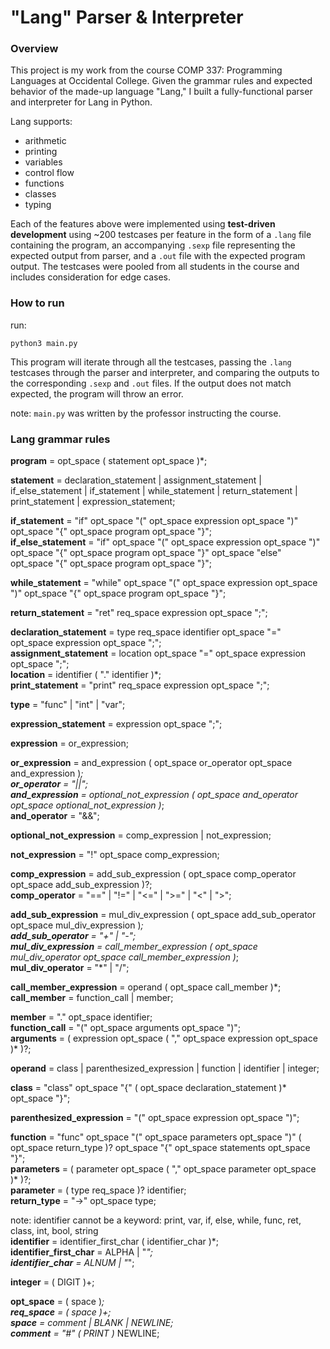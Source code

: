 # "Lang" Parser & Interpreter

### Overview
This project is my work from the course COMP 337: Programming Languages at Occidental College.
Given the grammar rules and expected behavior of the made-up language "Lang,"
I built a fully-functional parser and interpreter for Lang in Python.

Lang supports:
- arithmetic
- printing
- variables
- control flow
- functions
- classes
- typing

Each of the features above were implemented using **test-driven development** using ~200 testcases per feature
in the form of a `.lang` file containing the program, an accompanying `.sexp` file representing the expected output from parser,
and a `.out` file with the expected program output. The testcases were pooled from all students in the course and includes consideration for edge cases.

### How to run
run:

`python3 main.py`

This program will iterate through all the testcases, passing the `.lang` testcases through the parser and interpreter,
and comparing the outputs to the corresponding `.sexp` and `.out` files. If the output does not match expected, the program will throw an error.

note: `main.py` was written by the professor instructing the course.

### Lang grammar rules
**program**                         = opt_space ( statement opt_space )*;

**statement**                       = declaration_statement
                                    | assignment_statement
                                    | if_else_statement
                                    | if_statement
                                    | while_statement
                                    | return_statement
                                    | print_statement
                                    | expression_statement;

**if_statement**                    = "if" opt_space "(" opt_space expression opt_space ")" opt_space "{" opt_space program opt_space "}";  
**if_else_statement**               = "if" opt_space "(" opt_space expression opt_space ")" opt_space "{" opt_space program opt_space "}" opt_space "else" opt_space "{" opt_space program opt_space "}";

**while_statement**                 = "while" opt_space "(" opt_space expression opt_space ")" opt_space "{" opt_space program opt_space "}";

**return_statement**                = "ret" req_space expression opt_space ";";

**declaration_statement**           = type req_space identifier opt_space "=" opt_space expression opt_space ";";  
**assignment_statement**            = location opt_space "=" opt_space expression opt_space ";";  
**location**                        = identifier ( "." identifier )*;  
**print_statement**                 = "print" req_space expression opt_space ";";

**type**                            = "func"
                                    | "int"
                                    | "var";

**expression_statement**            = expression opt_space ";";

**expression**                      = or_expression;

**or_expression**                   = and_expression ( opt_space or_operator opt_space and_expression )*;  
**or_operator**                     = "||";  
**and_expression**                  = optional_not_expression ( opt_space and_operator opt_space optional_not_expression )*;  
**and_operator**                    = "&&";

**optional_not_expression**         = comp_expression
                                    | not_expression;

**not_expression**                  = "!" opt_space comp_expression;

**comp_expression**                 = add_sub_expression ( opt_space comp_operator opt_space add_sub_expression )?;  
**comp_operator**                   = "=="
                                    | "!="
                                    | "<="
                                    | ">="
                                    | "<"
                                    | ">";

**add_sub_expression**              = mul_div_expression ( opt_space add_sub_operator opt_space mul_div_expression )*;  
**add_sub_operator**                = "+"
                                    | "-";  
**mul_div_expression**              = call_member_expression ( opt_space mul_div_operator opt_space call_member_expression )*;  
**mul_div_operator**                = "*"
                                    | "/";

**call_member_expression**          = operand ( opt_space call_member )*;  
**call_member**                     = function_call
                                    | member;

**member**                          = "." opt_space identifier;  
**function_call**                   = "(" opt_space arguments opt_space ")";  
**arguments**                       = ( expression opt_space ( "," opt_space expression opt_space )* )?;

**operand**                         = class
                                    | parenthesized_expression
                                    | function
                                    | identifier
                                    | integer;

**class**                           = "class" opt_space "{" ( opt_space declaration_statement )* opt_space "}";

**parenthesized_expression**        = "(" opt_space expression opt_space ")";

**function**                        = "func" opt_space "(" opt_space parameters opt_space ")" ( opt_space return_type )? opt_space "{" opt_space statements opt_space "}";  
**parameters**                      = ( parameter opt_space ( "," opt_space parameter opt_space )* )?;  
**parameter**                       = ( type req_space )? identifier;  
**return_type**                     = "->" opt_space type;

note: identifier cannot be a keyword: print, var, if, else, while, func, ret, class, int, bool, string  
**identifier**                      = identifier_first_char ( identifier_char )*;  
**identifier_first_char**           = ALPHA
                                    | "_";  
**identifier_char**                 = ALNUM
                                    | "_";

**integer**                         = ( DIGIT )+;

**opt_space**                       = ( space )*;  
**req_space**                       = ( space )+;  
**space**                           = comment
                                    | BLANK
                                    | NEWLINE;  
**comment**                         = "#" ( PRINT )* NEWLINE;